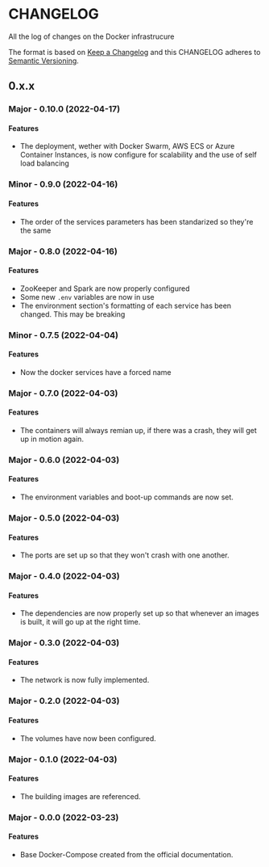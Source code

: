 # CHANGELOG #
All the log of changes on the Docker infrastrucure

The format is based on [Keep a Changelog](https://keepachangelog.com/en/1.0.0/)
and this CHANGELOG adheres to [Semantic Versioning](https://semver.org/spec/v2.0.0.html).

## 0.x.x

### Major - 0.10.0 (2022-04-17)

#### Features

- The deployment, wether with Docker Swarm, AWS ECS or Azure Container Instances, is now configure for scalability and the use of self load balancing

### Minor - 0.9.0 (2022-04-16)

#### Features

- The order of the services parameters has been standarized so they're the same

### Major - 0.8.0 (2022-04-16)

#### Features

- ZooKeeper and Spark are now properly configured
- Some new `.env` variables are now in use
- The environment section's formatting of each service has been changed. This may be breaking

### Minor - 0.7.5 (2022-04-04)

#### Features

- Now the docker services have a forced name

### Major - 0.7.0 (2022-04-03)

#### Features

- The containers will always remian up, if there was a crash, they will get up in motion again.

### Major - 0.6.0 (2022-04-03)

#### Features

- The environment variables and boot-up commands are now set.

### Major - 0.5.0 (2022-04-03)

#### Features

- The ports are set up so that they won't crash with one another.

### Major - 0.4.0 (2022-04-03)

#### Features

- The dependencies are now properly set up so that whenever an images is built, it will go up at the right time.

### Major - 0.3.0 (2022-04-03)

#### Features

- The network is now fully implemented.

### Major - 0.2.0 (2022-04-03)

#### Features

- The volumes have now been configured.

### Major - 0.1.0 (2022-04-03)

#### Features

- The building images are referenced.

### Major - 0.0.0 (2022-03-23)

#### Features

- Base Docker-Compose created from the official documentation.
